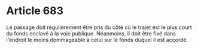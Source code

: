 # Article 683

Le passage doit régulièrement être pris du côté où le trajet est le plus court du fonds enclavé à la voie publique.   Néanmoins, il doit être fixé dans l'endroit le moins dommageable à celui sur le fonds duquel il est accordé.